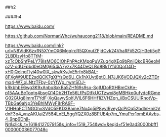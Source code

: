 ##h2

####h4

https://www.baidu.com/

https://github.com/NormanWhc/wuhaucong2118/blob/main/README.md

https://www.baidu.com/link?url=N8VIdK6zxfN5XYmOX6MgqlrcR5QXnutZFjdCvk24VhaRFii52CjH3eti5gP2LBDlzyHp8TTtM-xzTcObShfPeLY78IsMO6CIOhPhPAcKMpqPuVZuq4gXEq9bRnijQkcBR6eoMozV-odUEpbd0eOM0j654iA7yzx7K44DeQLBd8Bk1Yfd0QoO4D-xH0jQelnqTlyi40w0lX_skwAKvJvE5rfn8kBAL-8FXgW9UEE2sdQCK7gXfYsQd6U_Ck1hXUvt8ptC_N7JJK6VODJQXv2cZTDrmx4-W7_xLNtzTFby-0zYfWp_rwmSDJ-kRkbhbE6wg3K9xAnbo8xkBa5ZHf69s9so-SgIUDoRXHBmCkKe-p15AAuBeToqtg4bsgQ14Db2HTe56LfPsDtfkUCTzwxi8gMBHkp0ufydcRGmeG02GUg8lmmT7YdF-XgQawySplfJVlL6F6HHf1iZVHZqn_iiBxCSUUlRnotVp-TBbGa6aNp3YeBhIMWyF8rRA9F-V1HHqFCTNGOhvSVdO5EKD3Bame7Nx4g5jP8yvIRyeyQcPiOq52bdlnHniOVdnF3p4_vnzAKUai2V584LnEI_5ggYQZX0z8BPUE4p7m_YmuPcr1omEAAvbs-4_9np6Dhjl-Nr&click_t=1618412707915&s_info=1519_754&wd=&eqid=f51e0ad3000bbff1000000036077048c
